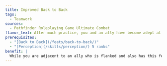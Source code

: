 ```yaml
---
title: Improved Back to Back
tags:
  - Teamwork
sources:
  - Pathfinder Roleplaying Game Ultimate Combat
flavor_text: After much practice, you and an ally have become adept at fighting in close proximity to one another.
prerequisites:
  - "[Back to Back](/feats/back-to-back/)"
  - "[Perception](/skills/perception/) 5 ranks"
benefit: |
  While you are adjacent to an ally who is flanked and also has this feat, you can spend a swift action to gain  a +2 bonus to AC against all flankers until the start of your next turn.
---
```


